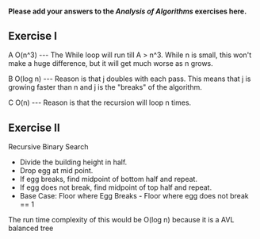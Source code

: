 #### Please add your answers to the ***Analysis of  Algorithms*** exercises here.

## Exercise I

A O(n^3) --- The While loop will run till A > n^3.
While n is small, this won't make a huge difference,
but it will get much worse as n grows.


B O(log n) --- Reason is that j doubles with each pass. This means that
j is growing faster than n and j is the "breaks" of the algorithm.


C O(n) --- Reason is that the recursion will loop n times.

## Exercise II

Recursive Binary Search

- Divide the building height in half.
- Drop egg at mid point.
- If egg breaks, find midpoint of bottom half and repeat.
- If egg does not break, find midpoint of top half and repeat.
- Base Case: Floor where Egg Breaks - Floor where egg does not break == 1

The run time complexity of this would be O(log n) because it is a 
AVL balanced tree
